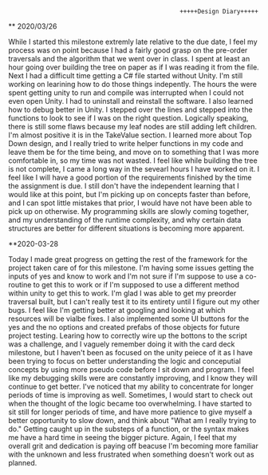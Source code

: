 													+++++Design Diary+++++


** 2020/03/26

While I started this milestone extremly late relative to the due date, I feel my process was on point because I had a fairly good grasp
on the pre-order traversals and the algorithm that we went over in class. I spent at least an hour going over building the tree on paper as
if I was reading it from the file. Next I had a difficult time getting a C# file started without Unity. I'm still working on learining
how to do those things indepently. The hours the were spent getting unity to run and compile was interrupted when I could not even open Unity.
I had to uninstall and reinstall the software. I also learned how to debug better in Unity. I stepped over the lines and stepped into the functions
to look to see if I was on the right question. Logically speaking, there is still some flaws because my leaf nodes are still adding left children. 
I'm almost positive it is in the TakeValue section. I learned more about Top Down design, and I really tried to write helper functions in my code
and leave them be for the time being, and move on to something that I was more comfortable in, so my time was not wasted. I feel like while building
the tree is not complete, I came a long way in the sevearl hours I have worked on it. I feel like I will have a good portion of the requirements 
finished by the time the assignment is due. I still don't have the independent learning that I would like at this point, but I'm picking up on concepts
faster than before, and I can spot little mistakes that prior, I would have not have been able to pick up on otherwise. My programming skills 
are slowly coming together, and my understanding of the runtime complexity, and why certain data structures are better for different situations is becoming
more apparent. 


**2020-03-28

Today I made great progress on getting the rest of the framework for the project taken care of for this milestone. I'm having some issues getting the 
inputs of yes and know to work and I'm not sure if I'm suppose to use a co-routine to get this to work or if I'm supposed to use a different method within 
unity to get this to work. I'm glad I was able to get my preorder traversal built, but I can't really test it to its entirety until I figure out my other bugs.
I feel like I'm getting better at googling and looking at which resources will be vialbe fixes. I also implemented some UI buttons for the yes and the no options
and created prefabs of those objects for future project testing. Learing how to correctly wire up the bottons to the script was a challenge, and I vaguely 
remember doing it with the card deck milestone, but I haven't been as focused on the unity peiece of it as I have been trying to focus on better understanding
the logic and conceputial concepts by using more pseudo code before I sit down and program. I feel like my debugging skills were are constantly improving, 
and I know they will continue to get better. I've noticed that my ability to concentrate for longer periods of time is improving as well. Sometimes, 
I would start to check out when the thought of the logic became too overwhelming. I have started to sit still for longer periods of time, and have more patience
to give myself a better opportunity to slow down, and think about "What am I really trying to do." Getting caught up in the substeps of a function, or the syntax
makes me have a hard time in seeing the bigger picture. Again, I feel that my overall grit and dedication is paying off beacuse I'm becoming more familiar
with the unknown and less frustrated when something doesn't work out as planned. 